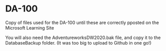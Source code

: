 # DA-100
Copy of files used for the DA-100 until these are correctly pposted on the Microsoft Learning Site

You will also need the AdventureworksDW2020.bak file, and copy it to the DatabaseBackup folder. (It was too big to upload to Github in one go!)
